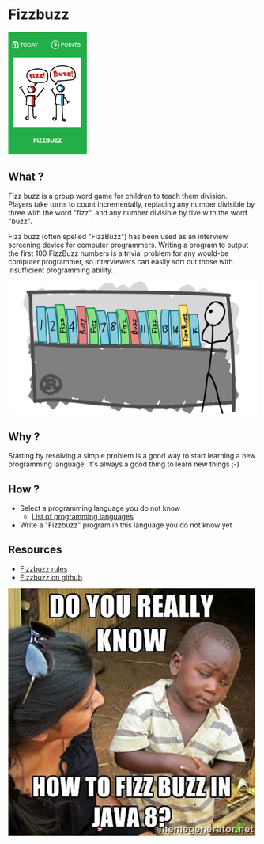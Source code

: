 # Fizzbuzz
![Fizzbuzz](images/fizzbuzz.png)  

## What ?
Fizz buzz is a group word game for children to teach them division.  
Players take turns to count incrementally, replacing any number divisible by three with the word "fizz", and any number divisible by five with the word "buzz".

Fizz buzz (often spelled "FizzBuzz") has been used as an interview screening device for computer programmers.  Writing a program to output the first 100 FizzBuzz numbers is a trivial problem for any would-be computer programmer, so interviewers can easily sort out those with insufficient programming ability.

![Fizzbuzz](images/fizz-buzz2.png)  

## Why ?
Starting by resolving a simple problem is a good way to start learning a new programming language.
It's always a good thing to learn new things ;-)

## How ?
* Select a programming language you do not know
    * [List of programming languages](https://en.wikipedia.org/wiki/List_of_programming_languages)
* Write a "Fizzbuzz" program in this language you do not know yet

## Resources
* [Fizzbuzz rules](https://en.wikipedia.org/wiki/Fizz_buzz)
* [Fizzbuzz on github](https://github.com/search?utf8=%E2%9C%93&q=fizzbuzz&type=)

![Fizzbuzz](images/fizz-buzz1.jpg)  
